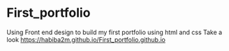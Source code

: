 # First_portfolio
Using Front end design to build my first portfolio using html and css 
Take a look
https://habiba2m.github.io/First_portfolio.github.io
